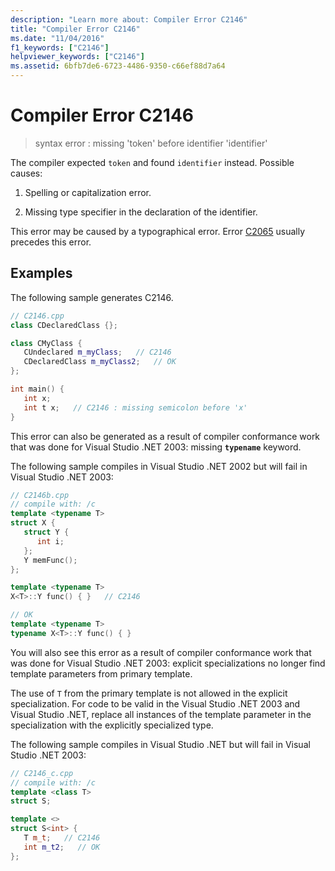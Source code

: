 ```yaml
---
description: "Learn more about: Compiler Error C2146"
title: "Compiler Error C2146"
ms.date: "11/04/2016"
f1_keywords: ["C2146"]
helpviewer_keywords: ["C2146"]
ms.assetid: 6bfb7de6-6723-4486-9350-c66ef88d7a64
---
```

# Compiler Error C2146

> syntax error : missing 'token' before identifier 'identifier'

The compiler expected `token` and found `identifier` instead.  Possible causes:

1. Spelling or capitalization error.

1. Missing type specifier in the declaration of the identifier.

This error may be caused by a typographical error. Error [C2065](../../error-messages/compiler-errors-1/compiler-error-c2065.md) usually precedes this error.

## Examples

The following sample generates C2146.

```cpp
// C2146.cpp
class CDeclaredClass {};

class CMyClass {
   CUndeclared m_myClass;   // C2146
   CDeclaredClass m_myClass2;   // OK
};

int main() {
   int x;
   int t x;   // C2146 : missing semicolon before 'x'
}
```

This error can also be generated as a result of compiler conformance work that was done for Visual Studio .NET 2003: missing **`typename`** keyword.

The following sample compiles in Visual Studio .NET 2002 but will fail in Visual Studio .NET 2003:

```cpp
// C2146b.cpp
// compile with: /c
template <typename T>
struct X {
   struct Y {
      int i;
   };
   Y memFunc();
};

template <typename T>
X<T>::Y func() { }   // C2146

// OK
template <typename T>
typename X<T>::Y func() { }
```

You will also see this error as a result of compiler conformance work that was done for Visual Studio .NET 2003: explicit specializations no longer find template parameters from primary template.

The use of `T` from the primary template is not allowed in the explicit specialization. For code to be valid in the Visual Studio .NET 2003 and Visual Studio .NET, replace all instances of the template parameter in the specialization with the explicitly specialized type.

The following sample compiles in Visual Studio .NET but will fail in Visual Studio .NET 2003:

```cpp
// C2146_c.cpp
// compile with: /c
template <class T>
struct S;

template <>
struct S<int> {
   T m_t;   // C2146
   int m_t2;   // OK
};
```
